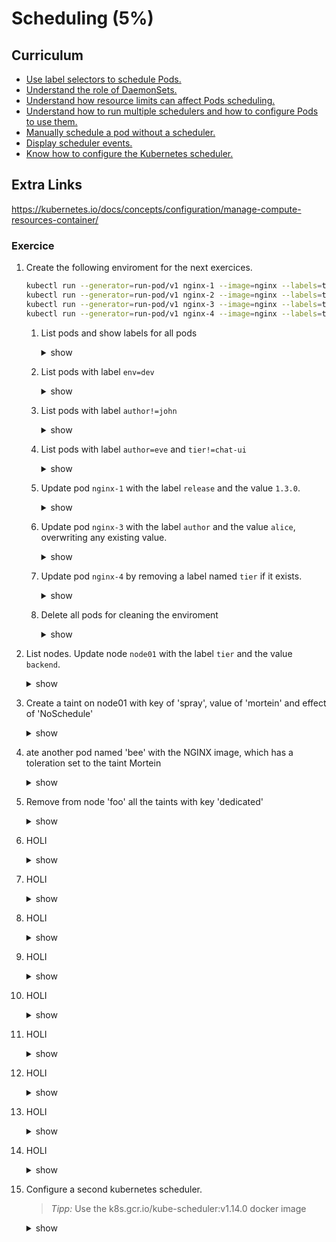 # Scheduling (5%)

## Curriculum

* [Use label selectors to schedule Pods.](https://kubernetes.io/docs/concepts/overview/working-with-objects/labels/)
* [Understand the role of DaemonSets.](https://kubernetes.io/docs/concepts/workloads/controllers/daemonset/)
* [Understand how resource limits can affect Pods scheduling.](https://kubernetes.io/docs/tasks/administer-cluster/manage-resources/memory-default-namespace/)
* [Understand how to run multiple schedulers and how to configure Pods to use them.](https://kubernetes.io/docs/tasks/administer-cluster/configure-multiple-schedulers/)
* [Manually schedule a pod without a scheduler.](https://kubernetes.io/docs/concepts/configuration/assign-pod-node/)
* [Display scheduler events.](https://kubernetes.io/docs/tasks/debug-application-cluster/debug-application-introspection/)
* [Know how to configure the Kubernetes scheduler.](https://kubernetes.io/docs/concepts/scheduling/kube-scheduler/)

## Extra Links
https://kubernetes.io/docs/concepts/configuration/manage-compute-resources-container/

### Exercice

1. Create the following enviroment for the next exercices.

    ```bash
    kubectl run --generator=run-pod/v1 nginx-1 --image=nginx --labels=tier=frontend,env=dev,author=john
    kubectl run --generator=run-pod/v1 nginx-2 --image=nginx --labels=tier=download-service,env=dev,author=eve
    kubectl run --generator=run-pod/v1 nginx-3 --image=nginx --labels=tier=chat-ui,env=dev,author=eve
    kubectl run --generator=run-pod/v1 nginx-4 --image=nginx --labels=tier=fronend,env=prod,author=john
    ```

    1. List pods and show labels for all pods
        <details><summary>show</summary>
        <p>

        ```bash
        kubectl get pods --show-labels
        ```

        </p>
        </details>

    1. List pods with label `env=dev`
        <details><summary>show</summary>
        <p>

        ```bash
        kubectl get pods -l env=dev --show-labels
        NAME      READY   STATUS    RESTARTS   AGE    LABELS
        nginx-1   1/1     Running   0          9m1s   author=john,env=dev,tier=frontend
        nginx-2   1/1     Running   0          9m1s   author=eve,env=dev,tier=download-service
        nginx-3   1/1     Running   0          9m1s   author=eve,env=dev,tier=chat-ui
        ```

        </p>
        </details>

    1. List pods with label `author!=john`
        <details><summary>show</summary>
        <p>

        ```bash
        kubectl get pods -l author!=john --show-labels
        NAME      READY   STATUS    RESTARTS   AGE   LABELS
        nginx-2   1/1     Running   0          12m   author=eve,env=dev,tier=download-service
        nginx-3   1/1     Running   0          12m   author=eve,env=dev,tier=chat-ui
        ```

        </p>
        </details>

    1. List pods with label `author=eve` and `tier!=chat-ui`
        <details><summary>show</summary>
        <p>

        ```bash
        kubectl get pods -l author=eve,tier!=chat-ui --show-labels
        ```

        </p>
        </details>   

    1. Update pod `nginx-1` with the label `release` and the value `1.3.0`.
        <details><summary>show</summary>
        <p>

        ```bash
        kubectl label pods nginx-1 release=1.3.0
        ```

        </p>
        </details>

    1. Update pod `nginx-3` with the label `author` and the value `alice`, overwriting any existing value.
        <details><summary>show</summary>
        <p>

        ```bash
        kubectl label --overwrite pods nginx-3 author=alice
        ```

        </p>
        </details>  

    1. Update pod `nginx-4` by removing a label named `tier` if it exists.
        <details><summary>show</summary>
        <p>

        ```bash
        kubectl label pods nginx-4 tier-
        ```

        </p>
        </details>    

    1. Delete all pods for cleaning the enviroment
        <details><summary>show</summary>
        <p>

        ```bash
        kubectl delete pods --all
        ```
        or 
        ```bash
        kubectl delete pod nginx-1
        kubectl delete pod nginx-2
        kubectl delete pod nginx-3
        kubectl delete pod nginx-4
        ```

        </p>
        </details>

1. List nodes. Update node `node01` with the label `tier` and the value `backend`.
    <details><summary>show</summary>
    <p>

    ```bash
    kubectl get nodes
    NAME     STATUS   ROLES    AGE   VERSION
    master   Ready    master   62m   v1.14.0
    node01   Ready    <none>   61m   v1.14.0
    node02   Ready    <none>   60m   v1.14.0

    kubectl label nodes node01 tier=backend
    ```

    </p>
    </details>

1. Create a taint on node01 with key of 'spray', value of 'mortein' and effect of 'NoSchedule'
    <details><summary>show</summary>
    <p>

    ```bash
    kubectl taint nodes node01 spray=mortein:NoSchedule
    ```

    </p>
    </details>

1. ate another pod named 'bee' with the NGINX image, which has a toleration set to the taint Mortein
    <details><summary>show</summary>
    <p>

    ```bash
    solution
    ```

    </p>
    </details>

1. Remove from node 'foo' all the taints with key 'dedicated'
    <details><summary>show</summary>
    <p>

    ```bash
    solution
    ```

    </p>
    </details>

1. HOLI
    <details><summary>show</summary>
    <p>

    ```bash
    solution
    ```

    </p>
    </details>

1. HOLI
    <details><summary>show</summary>
    <p>

    ```bash
    solution
    ```

    </p>
    </details>

1. HOLI
    <details><summary>show</summary>
    <p>

    ```bash
    solution
    ```

    </p>
    </details>

1. HOLI
    <details><summary>show</summary>
    <p>

    ```bash
    solution
    ```

    </p>
    </details>

1. HOLI
    <details><summary>show</summary>
    <p>

    ```bash
    solution
    ```

    </p>
    </details>

1. HOLI
    <details><summary>show</summary>
    <p>

    ```bash
    solution
    ```

    </p>
    </details>

1. HOLI
    <details><summary>show</summary>
    <p>

    ```bash
    solution
    ```

    </p>
    </details>

1. HOLI
    <details><summary>show</summary>
    <p>

    ```bash
    solution
    ```

    </p>
    </details>

1. HOLI
    <details><summary>show</summary>
    <p>

    ```bash
    solution
    ```

    </p>
    </details>

1. Configure a second kubernetes scheduler. 
    > _Tipp:_ Use the k8s.gcr.io/kube-scheduler:v1.14.0 docker image 

    <details><summary>show</summary>
    <p>

    ```bash
    # Define a Kubernetes Deployment for the scheduler
    vim my-scheduler.yaml
    apiVersion: v1
    kind: ServiceAccount
    metadata:
      name: my-scheduler
      namespace: kube-system
    ---
    apiVersion: rbac.authorization.k8s.io/v1
    kind: ClusterRoleBinding
    metadata:
      name: my-scheduler-as-kube-scheduler
    subjects:
    - kind: ServiceAccount
      name: my-scheduler
      namespace: kube-system
    roleRef:
      kind: ClusterRole
      name: system:kube-scheduler
      apiGroup: rbac.authorization.k8s.io
    ---
    apiVersion: apps/v1
    kind: Deployment
    metadata:
      labels:
        component: scheduler
        tier: control-plane
      name: my-scheduler
      namespace: kube-system
    spec:
      selector:
        matchLabels:
          component: scheduler
          tier: control-plane
      replicas: 1
      template:
        metadata:
          labels:
            component: scheduler
            tier: control-plane
            version: second
        spec:
          serviceAccountName: my-scheduler
          containers:
          - command:
            - kube-scheduler
            - --bind-address=0.0.0.0
            - --kubeconfig=/etc/kubernetes/scheduler.conf
            - --leader-elect=false
            - --scheduler-name=my-scheduler
            image: k8s.gcr.io/kube-scheduler:v1.14.0
            livenessProbe:
              httpGet:
                path: /healthz
                port: 10251
              initialDelaySeconds: 15
            name: kube-second-scheduler
            readinessProbe:
              httpGet:
                path: /healthz
                port: 10251
            resources:
              requests:
                cpu: '0.1'
            securityContext:
              privileged: false
            volumeMounts:
            - mountPath: /etc/kubernetes/scheduler.conf
              name: kubeconfig
              readOnly: true
          hostNetwork: false
          nodeName: master
          hostPID: false
          volumes:
          - hostPath:
              path: /etc/kubernetes/scheduler.conf
              type: FileOrCreate
            name: kubeconfig

    # Creatte the deployment running
    kubectl create -f my-scheduler.yaml

    # Verify that the scheduler pod is running:
    kubectl get pods --namespace=kube-system

    # Add your scheduler name to the resourceNames
    kubectl edit clusterrole system:kube-scheduler

    apiVersion: rbac.authorization.k8s.io/v1
    kind: ClusterRole
      metadata:
      annotations:
        rbac.authorization.kubernetes.io/autoupdate: "true"
      labels:
        kubernetes.io/bootstrapping: rbac-defaults
    name: system:kube-scheduler
    rules:
    - apiGroups:
      - ""
      resourceNames:
      - kube-scheduler
      # Add this line
      - my scheduler
      resources:
      - endpoints
      verbs:
      - delete
      - get
      - patch
      - update    

    # Create a pod without specifing a scheduler
    vim pod1.yaml

    apiVersion: v1
    kind: Pod
    metadata:
      name: no-annotation
      labels:
        name: multischeduler-example
    spec:
      containers:
      - name: pod-with-no-annotation-container
        image: k8s.gcr.io/pause:2.0

    kubectl create -f pod1.yaml

    # Create a pod and specify the default scheduler
    vim pod2.yaml
    apiVersion: v1
    kind: Pod
    metadata:
      name: annotation-default-scheduler
      labels:
        name: multischeduler-example
    spec:
      schedulerName: default-scheduler
      containers:
      - name: pod-with-default-annotation-container
        image: k8s.gcr.io/pause:2.0

    kubectl create -f pod2.yaml 

    # Create a pod and specify the second scheduler   
    vim pod3.yaml
    apiVersion: v1
    kind: Pod
    metadata:
      name: annotation-second-scheduler
      labels:
        name: multischeduler-example
    spec:
      schedulerName: my-scheduler
      containers:
      - name: pod-with-default-annotation-container
        image: k8s.gcr.io/pause:2.0

    kubectl create -f pod3.yaml

    # Verify that all pods are running
    kubectl get pods

    # Verifying that the pods were scheduled using the desired schedulers
    kubectl get events
    ```

    </p>
    </details>     
